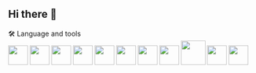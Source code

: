 ## Hi there 👋

<!--
**jswelborn/jswelborn** is a ✨ _special_ ✨ repository because its `README.md` (this file) appears on your GitHub profile.

Here are some ideas to get you started:

- 🔭 I’m currently working on ...
- 🌱 I’m currently learning ...
- 👯 I’m looking to collaborate on ...
- 🤔 I’m looking for help with ...
- 💬 Ask me about ...
- 📫 How to reach me: ...
- 😄 Pronouns: ...
- ⚡ Fun fact: ...
-->
🛠 Language and tools <br>
<img src="https://camo.githubusercontent.com/7010699f8506fb41b54dd0af1a7ce52292834158a4813d611e6fd0ba5d827323/68747470733a2f2f63646e2e6a7364656c6976722e6e65742f67682f64657669636f6e732f64657669636f6e2f69636f6e732f617a7572652f617a7572652d6f726967696e616c2e737667" width="40">
<img src="https://camo.githubusercontent.com/f91287c9aac55623bc37ceb651ac35b7efb56e422019a3bb59328328a09edf9f/68747470733a2f2f63646e2e6a7364656c6976722e6e65742f67682f64657669636f6e732f64657669636f6e2f69636f6e732f6c696e75782f6c696e75782d6f726967696e616c2e737667" width="40">
<img src="https://camo.githubusercontent.com/26e44b2fdc869c8fa8c3899b253bca6a11bc666e17ec1065b431376885891383/68747470733a2f2f63646e2e6a7364656c6976722e6e65742f67682f64657669636f6e732f64657669636f6e2f69636f6e732f626173682f626173682d6f726967696e616c2e737667" width="40">
<img src="https://camo.githubusercontent.com/d1652ce9d9e41d898ea03bd8772e8accb903947dc6bba2a410d76462f7d63d1b/68747470733a2f2f63646e2e6a7364656c6976722e6e65742f67682f64657669636f6e732f64657669636f6e2f69636f6e732f707974686f6e2f707974686f6e2d6f726967696e616c2e737667" width="40">
<img src="https://camo.githubusercontent.com/9fa9d630623345ea643db45b73bf226c59d974111533167cab774f33294d30fa/68747470733a2f2f63646e2e6a7364656c6976722e6e65742f67682f64657669636f6e732f64657669636f6e2f69636f6e732f7465727261666f726d2f7465727261666f726d2d6f726967696e616c2e737667" width="40">
<img src="https://camo.githubusercontent.com/28a688e013239850109114b7790d453e84faf37567d698483e81ee59f6dd98c8/68747470733a2f2f63646e2e6a7364656c6976722e6e65742f67682f64657669636f6e732f64657669636f6e2f69636f6e732f6b756265726e657465732f6b756265726e657465732d706c61696e2e737667" width="40">
<img src="https://camo.githubusercontent.com/4be49000a623aaf885b10cad79e304b6dc2c62841cbb9f3cdb24f9534df02689/68747470733a2f2f63646e2e6a7364656c6976722e6e65742f67682f64657669636f6e732f64657669636f6e2f69636f6e732f646f636b65722f646f636b65722d706c61696e2d776f72646d61726b2e737667" width="40">
<img src="https://camo.githubusercontent.com/1d1d58a1a2ef110d030803a6e5d0819d2084650512c3a51f8a0472424903787b/68747470733a2f2f63646e2e6a7364656c6976722e6e65742f67682f64657669636f6e732f64657669636f6e2f69636f6e732f616e7369626c652f616e7369626c652d6f726967696e616c2e737667" width="40">
<img src="https://raw.githubusercontent.com/PowerShell/PowerShell/master/assets/ps_black_64.svg?sanitize=true" width="50">
<img src="https://avatars.githubusercontent.com/u/33972111?s=200&v=4" width="40">
<img src="https://camo.githubusercontent.com/00518a2218fb06231c6f2064f1904d68a42f0dceba8985231a70efec56127933/68747470733a2f2f63646e2e6a7364656c6976722e6e65742f67682f64657669636f6e732f64657669636f6e2f69636f6e732f6769746c61622f6769746c61622d6f726967696e616c2e737667" width="40">
